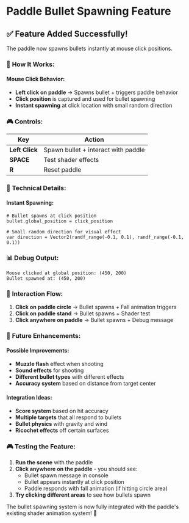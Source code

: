 # Paddle Bullet Spawning Feature

## ✅ Feature Added Successfully!

The paddle now spawns bullets instantly at mouse click positions.

### 🎯 **How It Works:**

#### **Mouse Click Behavior:**
- **Left click on paddle** → Spawns bullet + triggers paddle behavior
- **Click position** is captured and used for bullet spawning
- **Instant spawning** at click location with small random direction

### 🎮 **Controls:**

| Key | Action |
|-----|--------|
| **Left Click** | Spawn bullet + interact with paddle |
| **SPACE** | Test shader effects |
| **R** | Reset paddle |

### 🔧 **Technical Details:**

#### **Instant Spawning:**
```gdscript
# Bullet spawns at click position
bullet.global_position = click_position

# Small random direction for visual effect
var direction = Vector2(randf_range(-0.1, 0.1), randf_range(-0.1, 0.1))
```

### 📊 **Debug Output:**

```
Mouse clicked at global position: (450, 200)
Bullet spawned at: (450, 200)
```

### 🎯 **Interaction Flow:**

1. **Click on paddle circle** → Bullet spawns + Fall animation triggers
2. **Click on paddle stand** → Bullet spawns + Shader test
3. **Click anywhere on paddle** → Bullet spawns + Debug message

### 🚀 **Future Enhancements:**

#### **Possible Improvements:**
- **Muzzle flash** effect when shooting
- **Sound effects** for shooting
- **Different bullet types** with different effects
- **Accuracy system** based on distance from target center

#### **Integration Ideas:**
- **Score system** based on hit accuracy
- **Multiple targets** that all respond to bullets
- **Bullet physics** with gravity and wind
- **Ricochet effects** off certain surfaces

### 🎮 **Testing the Feature:**

1. **Run the scene** with the paddle
2. **Click anywhere on the paddle** - you should see:
   - Bullet spawn message in console
   - Bullet appears instantly at click position
   - Paddle responds with fall animation (if hitting circle area)
3. **Try clicking different areas** to see how bullets spawn

The bullet spawning system is now fully integrated with the paddle's existing shader animation system! 🎉
